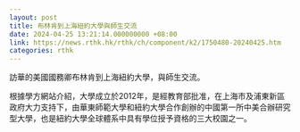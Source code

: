 ```yaml
---
layout: post
title: 布林肯到上海紐約大學與師生交流
date: 2024-04-25 13:21:14.000000000 +08:00
link: https://news.rthk.hk/rthk/ch/component/k2/1750480-20240425.htm
categories: rthk
---
```


訪華的美國國務卿布林肯到上海紐約大學，與師生交流。

根據學方網站介紹，大學成立於2012年，是經教育部批准，在上海市及浦東新區政府大力支持下，由華東師範大學和紐約大學合作創辦的中國第一所中美合辦研究型大學，也是紐約大學全球體系中具有學位授予資格的三大校園之一。
